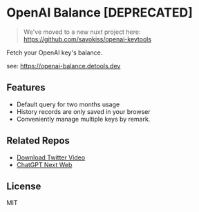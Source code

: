 # OpenAI Balance [DEPRECATED]

> We've moved to a new nuxt project here: <https://github.com/savokiss/openai-keytools>

Fetch your OpenAI key's balance.

see: <https://openai-balance.detools.dev>

## Features
- Default query for two months usage
- History records are only saved in your browser
- Conveniently manage multiple keys by remark.

## Related Repos

- [Download Twitter Video](https://github.com/egoist/download-twitter-video)
- [ChatGPT Next Web](https://github.com/Yidadaa/ChatGPT-Next-Web)

## License

MIT
